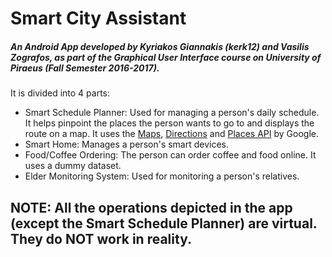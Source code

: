 # Smart City Assistant
##### An Android App developed by Kyriakos Giannakis (kerk12) and Vasilis Zografos, as part of the Graphical User Interface course on University of Piraeus (Fall Semester 2016-2017).

It is divided into 4 parts:
- Smart Schedule Planner: Used for managing a person's daily schedule. It helps pinpoint the places the person wants to go to and displays the route on a map. It uses the [Maps](https://developers.google.com/maps/android/), [Directions](https://developers.google.com/maps/documentation/directions/) and [Places API](https://developers.google.com/places/) by Google.
- Smart Home: Manages a person's smart devices.
- Food/Coffee Ordering: The person can order coffee and food online. It uses a dummy dataset.
- Elder Monitoring System: Used for monitoring a person's relatives.

## NOTE: All the operations depicted in the app (except the Smart Schedule Planner) are virtual. They do NOT work in reality.